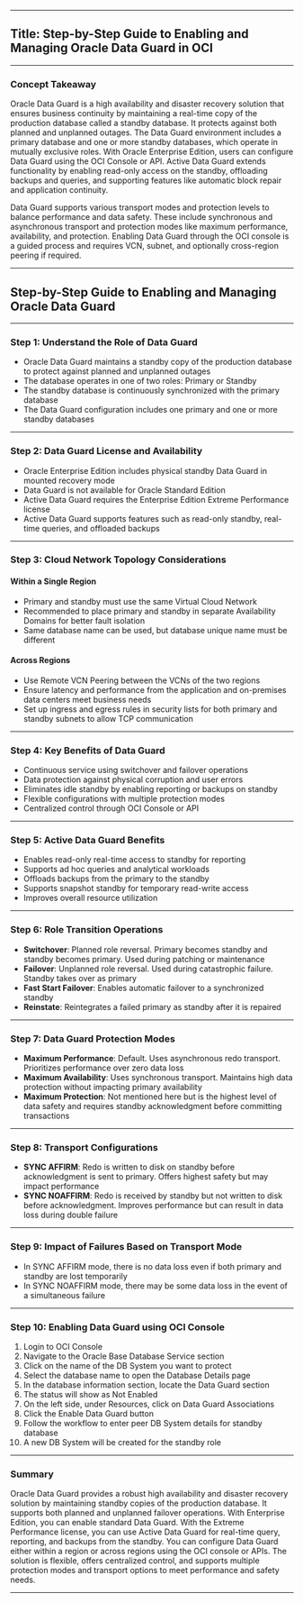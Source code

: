 
---

## **Title: Step-by-Step Guide to Enabling and Managing Oracle Data Guard in OCI**

---

### **Concept Takeaway**

Oracle Data Guard is a high availability and disaster recovery solution that ensures business continuity by maintaining a real-time copy of the production database called a standby database. It protects against both planned and unplanned outages. The Data Guard environment includes a primary database and one or more standby databases, which operate in mutually exclusive roles. With Oracle Enterprise Edition, users can configure Data Guard using the OCI Console or API. Active Data Guard extends functionality by enabling read-only access on the standby, offloading backups and queries, and supporting features like automatic block repair and application continuity.

Data Guard supports various transport modes and protection levels to balance performance and data safety. These include synchronous and asynchronous transport and protection modes like maximum performance, availability, and protection. Enabling Data Guard through the OCI console is a guided process and requires VCN, subnet, and optionally cross-region peering if required.

---

## **Step-by-Step Guide to Enabling and Managing Oracle Data Guard**

---

### **Step 1: Understand the Role of Data Guard**

- Oracle Data Guard maintains a standby copy of the production database to protect against planned and unplanned outages
- The database operates in one of two roles: Primary or Standby
- The standby database is continuously synchronized with the primary database
- The Data Guard configuration includes one primary and one or more standby databases

---

### **Step 2: Data Guard License and Availability**

- Oracle Enterprise Edition includes physical standby Data Guard in mounted recovery mode
- Data Guard is not available for Oracle Standard Edition
- Active Data Guard requires the Enterprise Edition Extreme Performance license
- Active Data Guard supports features such as read-only standby, real-time queries, and offloaded backups

---

### **Step 3: Cloud Network Topology Considerations**

#### **Within a Single Region**

- Primary and standby must use the same Virtual Cloud Network
- Recommended to place primary and standby in separate Availability Domains for better fault isolation
- Same database name can be used, but database unique name must be different

#### **Across Regions**

- Use Remote VCN Peering between the VCNs of the two regions
- Ensure latency and performance from the application and on-premises data centers meet business needs
- Set up ingress and egress rules in security lists for both primary and standby subnets to allow TCP communication

---

### **Step 4: Key Benefits of Data Guard**

- Continuous service using switchover and failover operations
- Data protection against physical corruption and user errors
- Eliminates idle standby by enabling reporting or backups on standby
- Flexible configurations with multiple protection modes
- Centralized control through OCI Console or API

---

### **Step 5: Active Data Guard Benefits**

- Enables read-only real-time access to standby for reporting
- Supports ad hoc queries and analytical workloads
- Offloads backups from the primary to the standby
- Supports snapshot standby for temporary read-write access
- Improves overall resource utilization

---

### **Step 6: Role Transition Operations**

- **Switchover**: Planned role reversal. Primary becomes standby and standby becomes primary. Used during patching or maintenance
- **Failover**: Unplanned role reversal. Used during catastrophic failure. Standby takes over as primary
- **Fast Start Failover**: Enables automatic failover to a synchronized standby
- **Reinstate**: Reintegrates a failed primary as standby after it is repaired

---

### **Step 7: Data Guard Protection Modes**

- **Maximum Performance**: Default. Uses asynchronous redo transport. Prioritizes performance over zero data loss
- **Maximum Availability**: Uses synchronous transport. Maintains high data protection without impacting primary availability
- **Maximum Protection**: Not mentioned here but is the highest level of data safety and requires standby acknowledgment before committing transactions

---

### **Step 8: Transport Configurations**

- **SYNC AFFIRM**: Redo is written to disk on standby before acknowledgment is sent to primary. Offers highest safety but may impact performance
- **SYNC NOAFFIRM**: Redo is received by standby but not written to disk before acknowledgment. Improves performance but can result in data loss during double failure

---

### **Step 9: Impact of Failures Based on Transport Mode**

- In SYNC AFFIRM mode, there is no data loss even if both primary and standby are lost temporarily
- In SYNC NOAFFIRM mode, there may be some data loss in the event of a simultaneous failure

---

### **Step 10: Enabling Data Guard using OCI Console**

1. Login to OCI Console
2. Navigate to the Oracle Base Database Service section
3. Click on the name of the DB System you want to protect
4. Select the database name to open the Database Details page
5. In the database information section, locate the Data Guard section
6. The status will show as Not Enabled
7. On the left side, under Resources, click on Data Guard Associations
8. Click the Enable Data Guard button
9. Follow the workflow to enter peer DB System details for standby database
10. A new DB System will be created for the standby role

---

### **Summary**

Oracle Data Guard provides a robust high availability and disaster recovery solution by maintaining standby copies of the production database. It supports both planned and unplanned failover operations. With Enterprise Edition, you can enable standard Data Guard. With the Extreme Performance license, you can use Active Data Guard for real-time query, reporting, and backups from the standby. You can configure Data Guard either within a region or across regions using the OCI console or APIs. The solution is flexible, offers centralized control, and supports multiple protection modes and transport options to meet performance and safety needs.

---


